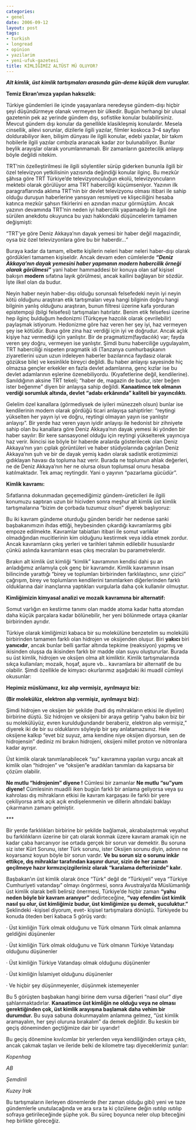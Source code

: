 ```yaml
---
categories:
- genel
date: 2006-09-12
layout: post
tags:
- turkish
- longread
- opinion
- yazilarim
- yeni-ufuk-gazetesi
title: KİMLİĞİMİZ ALTÜST MÜ OLUYOR?
---
```


**_Alt kimlik, üst kimlik tartışmaları arasında gün-deme küçük dem vuruşlar._**

**Temiz Ekran’ımıza yapılan haksızlık:**

Türkiye gündemleri ile içinde yaşayanlara neredeyse gündem-dışı hiçbir şeyi düşündürmeye olanak vermeyen bir ülkedir. Bugün herhangi bir ulusal gazetenin pek az yerinde gündem dışı, sofistike konular bulabilirsiniz. Mevcut gündem dışı konular da genellikle klasikleşmiş konulardır. Mesela cinsellik, ailevi sorunlar, dizilerle ilgili yazılar, filmler koskoca 3–4 sayfayı doldurabiliyor iken, bilişim dünyası ile ilgili konular, edebi yazılar, bir takım hobilerle ilgili yazılar cımbızla aranacak kadar zor bulunabiliyor. Bunlar beylik arayışlar olarak yorumlanmamalı. Bir zamanların gazetecilik anlayışı böyle değildi nitekim.

TRT’nin özelleştirilmesi ile ilgili söylentiler sürüp giderken bununla ilgili bir özel televizyon yetkilisinin yazısında değindiği konular ilginç. Bu mezkûr şâhısa göre TRT Türkiye’de televizyonculuğun ekolü, televizyoncuların mektebi olarak görülüyor ama TRT haberciliği küçümseniyor. Yazının ilk paragraflarında aklıma TRT’nin bir devlet televizyonu olması itibari ile sahip olduğu duruşun haberlerine yansıyan resmiyeti ve klişeciliğini hesaba katınca mezkûr şahsın fikirlerini en azından mazur görmüştüm. Ancak yazının devamında TRT’nin neden iyi habercilik yapamadığı ile ilgili öne sürülen anekdotu okuyunca bu yazı hakkındaki düşüncelerim tamamen değişmişti:

“TRT’ye göre Deniz Akkaya’nın dayak yemesi bir haber değil magazindir, oysa biz özel televizyonlara göre bu bir haberdir…”

Buraya kadar da tamam, elbette kişilerin neleri haber neleri haber-dışı olarak gördükleri tamamen kişiseldir. Ancak devam eden cümlelerde **_“Deniz Akkaya’nın dayak yemesini haber yapmanın modern habercilik örneği olarak görülmesi”_** yani haber hammaddesi bir konuya olan saf kişisel bakışın **modern** sıfatına layık görülmesi, ancak kailini bağlayan bir sözdür. İşte ilkel olan da budur.

Neyin haber neyin haber-dışı olduğu sorunsalı felsefedeki neyin iyi neyin kötü olduğunu araştıran etik tartışmaları veya hangi bilginin doğru hangi bilginin yanlış olduğunu araştıran, bunun filtresi üzerine kafa yorduran epistempoji (bilgi felsefesi) tartışmaları hatırlatır. Benim etik felsefesi üzerine hep ilginç bulduğum hedonizmi (Türkçeye hazcılık olarak çevrilebilir) paylaşmak istiyorum. Hedonizme göre haz veren her şey iyi, haz vermeyen şey ise kötüdür. Buna göre zina haz verdiği için iyi ve doğrudur. Ancak açlık kişiye haz vermediği için yanlıştır. Bir de pragmatizm(faydacılık) var; fayda veren şey doğru, vermeyen ise yanlıştır. Şimdi bunu haberciliğe uygulayalım, TRT haberciliği nispeten pragmatik idi (Tanzanya cumhurbaşkanın ziyaretlerini uzun uzun irdeleyen haberler bazılarınca faydasız olarak gözükse bile) ve kesinlikle bireyci değildi. Bu haber anlayışı sayesinde hiç olmazsa gençler erkekler en fazla devlet adamlarına, genç kızlar ise bu devlet adamlarının eşlerine özenebiliyordu. (Kıyafetlerine değil, kendilerine). Sanıldığının aksine TRT tekeli; “haber de, magazin de budur, ister beğen ister beğenme” diyen bir anlayışa sahip değildi. **Kanaatimce tek olmanın verdiği sorumluk altında, devlet “adabı erkânında” kaliteli bir yayıncılıktı**.

Gelelim özel kanallara (görmediysek de iyileri münezzeh olsun) bunlar ise kendilerinin modern olarak gördüğü ticari anlayışa sahiptirler: “reytingi yükselten her yayın iyi ve doğru, reytingi olmayan yayın ise yanlıştır anlayışı”. Bir yerde haz veren yayın iyidir anlayışı ile hedonist bir zihniyete sahip olan bu kanallara göre Deniz Akkaya’nın dayak yemesi iki yönden bir haber sayılır: Bir kere sansasyonel olduğu için reytingi yükselterek yayıncıya haz verir. İkincisi ise böyle bir haberde aralarda gösterilecek olan Deniz Akkaya’nın yarı çıplak görüntüleri ve haber stüdyolarında çağrılan Deniz Akkaya’nın şuh ve bir de dayak yemiş kadın olarak sadistik erotizmimizi gıdıklayan havası da topluma haz verir. Burada ne toplumun ahlak değerleri, ne de Deniz Akkaya’nın her ne olursa olsun toplumsal onuru hesaba katılmaktadır. Tek amaç reytingdir. Yani o yayının “pazarlama gücüdür”.

**Kimlik kavramı:**

Sıfatlarına dokunmadan geçemediğimiz gündem-üreticileri ile ilgili konumuzu saptıran uzun bir hicivden sonra meşhur alt kimlik üst kimlik tartışmalarına “bizim de çorbada tuzumuz olsun” diyerek başlıyoruz:

Bu iki kavram gündeme oturduğu günden beridir her nedense sanki başbakanımızın ihdas ettiği, heybesinden çıkardığı kavramlarmış gibi empoze edilmekte. Kavramlar tabiatları itibari ile somut varlıklar olmadığından mucitlerinin kim olduğunu kestirmek veya iddia etmek zordur. Ancak kavramların çıkış yerleri ve tarihleri tahmin edilebilir hususlardır çünkü aslında kavramların esas çıkış mecraları bu parametrelerdir.

Bırakın alt kimlik üst kimliği “kimlik” kavramının kendisi dahi şu an anladığımız anlamıyla çok genç bir kavramdır. Kimlik kavramının insan bilincinde yarattığı “birey ve toplumları birbirinden farklılaştırıcı, sınır çizici” çağrışım, birey ve toplumların kendilerini tanımlarken diğerlerinden farklı olduklarına dair inançlarına yaptıkları vurgularla daha çok kullanılır olmuştur.

**Kimliğimizin kimyasal analizi ve mozaik kavramına bir alternatif:**

Somut varlığın en kestirme tanımı olan madde atoma kadar hatta atomdan daha küçük parçalara kadar bölünebilir, her yeni bölünmede ortaya çıkanlar birbirinden ayrıdır.

Türkiye olarak kimliğimizi kabaca bir su molekülüne benzetelim su molekülü birbirinden tamamen farklı olan hidrojen ve oksijenden oluşur. Biri **yakıcı** biri **yanıcıdır**, ancak bunlar belli şartlar altında tepkime (reaksiyon) yapmış ve ikisinden oluşsa da ikisinden farklı bir madde olan suyu oluştururlar. Burada su üst kimlik, hidrojen ve oksijen olma alt kimliktir. Kimlik tartışmalarında sıkça kullanılan; mozaik, hoşaf, aşure vb… kavramlara bir alternatif de bu olabilir. Şimdi özellikle de kimyacı okurlarımız aşağıdaki iki muadil cümleyi okusunlar:

**Hepimiz müslümanız, kız alıp vermişiz, ayrılmayız biz:**

**(Bir molekülüz, elektron alıp vermişiz, ayrılmayız biz):**

Şimdi hidrojen ve oksijen bir şekilde (hadi dış mihrakların etkisi ile diyelim) birbirine düştü. Siz hidrojen ve oksijeni bir araya getirip “yahu bakın biz bir su molekülüyüz, evren kurulduğundandır beraberiz, elektron alıp vermişiz,” diyerek iki de bir su olduklarını söyleyip bir şey anlatamazsınız. Hele oksijene kalkıp “evet biz suyuz, ama kendine niye oksijen diyorsun, sen de hidrojensin” dediniz mi bırakın hidrojeni, oksijeni millet proton ve nötronlara kadar ayrışır.

Üst kimlik olarak tanımlanabilecek “su” kavramına yapılan vurgu ancak alt kimlik olan “hidrojen” ve “oksijen”e aradıkları tanımları da kapsarsa bir çözüm olabilir.

**Ne mutlu “hidrojenim” diyene !** Cümlesi bir zamanlar **Ne mutlu “su”yum diyene!** Cümlesinin muadili iken bugün farklı bir anlama geliyorsa veya şu kahrolası dış mihrakların etkisi ile kavram kargaşası ile farklı bir yere çekiliyorsa artık açık açık endişelenmenin ve dillerin altındaki baklayı çıkarmanın zamanı gelmiştir.

\*\*\*

Bir yerde farklılıkları birbirine bir şekilde bağlamak, akrabalaştırmak veyahut bu farklılıkların üzerine bir çatı olarak konmak üzere kavram aramak için ne kadar çaba harcanıyor ise ortada gerçek bir sorun var demektir. Bu soruna siz ister Kürt Sorunu, ister Türk sorunu, ister Oksijen sorunu diyin, adının ne koyarsanız koyun böyle bir sorun vardır. **Ve bu sorun siz o sorunu inkâr ettikçe, dış mihraklar tarafından kaşınır durur, sizin de her zaman geçilmeye hazır kırmızıçizgileriniz olarak “karalama defterinizde” kalır.**

Başbakan’ın üst kimlik olarak önce “Türk” değil de “Türkiyeli” veya “Türkiye Cumhuriyeti vatandaşı” olmayı öngörmesi, sonra Avustralya’da Müslümanlığı üst kimlik olarak belli belirsiz önermesi, Türkiye’de hiçbir zaman **“yahu neden böyle bir kavram aranıyor”** dedirteceğine, **“vay efendim üst kimlik nasıl şu olur, üst kimliğimiz budur, üst kimliğimize şu demek, şuculuktur.”** Şeklindeki -kişisel diyorum, evet- kişisel tartışmalara dönüştü. Türkiyede bu konuda öteden beri kabaca 5 görüş vardı:

· Üst kimliğin Türk olmak olduğunu ve Türk olmanın Türk olmak anlamına geldiğini düşünenler

· Üst kimliğin Türk olmak olduğunu ve Türk olmanın Türkiye Vatandaşı olduğunu düşünenler

· Üst kimliğin Türkiye Vatandaşı olmak olduğunu düşünenler

· Üst kimliğin İslamiyet olduğunu düşünenler

· Ve hiçbir şey düşünmeyenler, düşünmek istemeyenler

Bu 5 görüşten başbakan hangi birine dem vursa diğerleri “nasıl olur” diye şahlanmaktadırlar. **Kanaatimce üst kimliğin ne olduğu veya ne olması gerektiğinden çok, üst kimlik arayışına başlamak daha vehim bir durumdur.** Bu suya sabuna dokunmayalım anlamına gelmez, “üst kimlik aramayalım, her şeyi oluruna bırakalım” da demek değildir. Bu keskin bir geçiş döneminden geçtiğimize dair bir uyarıdır!

Bu geçiş dönemine kıvılcımlar bir yerlerden veya kendiliğinden ortaya çıktı, ancak çakmak taşları ve ileride belki de kilometre taşı diyeceklerimiz şunlar:

_Kopenhag_

_AB_

_Şemdinli_

_Kuzey Irak_

Bu tartışmaların ilerleyen dönemlerde (her zaman olduğu gibi) yeni ve taze gündemlerle unutulacağında ve ara sıra ta ki çözülene değin ısıtılıp ısıtılıp sofraya getirileceğinde şüphe yok. Bu süreç boyunca neler olup biteceğini hep birlikte göreceğiz.
